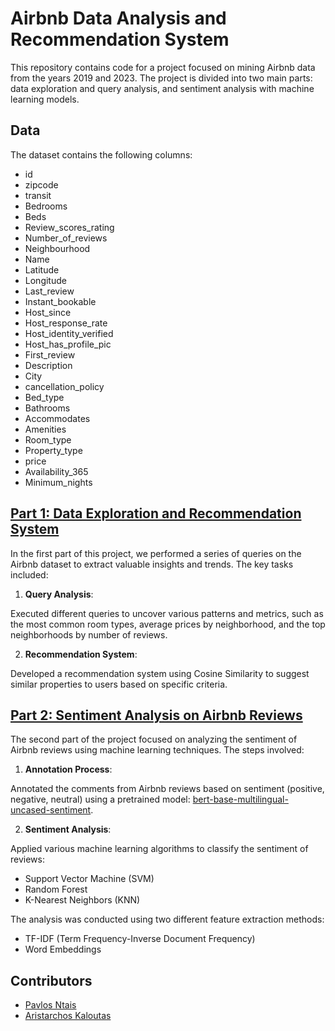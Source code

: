 # **Airbnb Data Analysis and Recommendation System**
This repository contains code for a project focused on mining Airbnb data from the years 2019 and 2023. The project is divided into two main parts: data exploration and query analysis, and sentiment analysis with machine learning models.

## **Data**
The dataset contains the following columns:
- id
- zipcode
- transit
- Bedrooms
- Beds
- Review_scores_rating
- Number_of_reviews
- Neighbourhood
- Name
- Latitude
- Longitude
- Last_review
- Instant_bookable
- Host_since
- Host_response_rate
- Host_identity_verified
- Host_has_profile_pic
- First_review
- Description
- City
- cancellation_policy
- Bed_type
- Bathrooms
- Accommodates
- Amenities
- Room_type
- Property_type
- price
- Availability_365
- Minimum_nights

## **[Part 1: Data Exploration and Recommendation System](https://github.com/pavlosdais/Airbnb-Analysis/blob/main/part1/analysis_recommendation_system.ipynb)**
In the first part of this project, we performed a series of queries on the Airbnb dataset to extract valuable insights and trends. The key tasks included:

1. **Query Analysis**:

Executed different queries to uncover various patterns and metrics, such as the most common room types, average prices by neighborhood, and the top neighborhoods by number of reviews.

2. **Recommendation System**:

Developed a recommendation system using Cosine Similarity to suggest similar properties to users based on specific criteria.

## **[Part 2: Sentiment Analysis on Airbnb Reviews](https://github.com/pavlosdais/Airbnb-Analysis/blob/main/part2/sentiment_analysis.ipynb)**
The second part of the project focused on analyzing the sentiment of Airbnb reviews using machine learning techniques. The steps involved:

1. **Annotation Process**:

Annotated the comments from Airbnb reviews based on sentiment (positive, negative, neutral) using a pretrained model: [bert-base-multilingual-uncased-sentiment](https://huggingface.co/nlptown/bert-base-multilingual-uncased-sentiment).

2. **Sentiment Analysis**:

Applied various machine learning algorithms to classify the sentiment of reviews:

- Support Vector Machine (SVM)
- Random Forest
- K-Nearest Neighbors (KNN)

The analysis was conducted using two different feature extraction methods:

- TF-IDF (Term Frequency-Inverse Document Frequency)
- Word Embeddings

## **Contributors**
- [Pavlos Ntais](https://github.com/pavlosdais)
- [Aristarchos Kaloutas](https://github.com/aristarhoskal)
